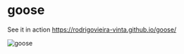 # goose

See it in action https://rodrigovieira-vinta.github.io/goose/

![goose](https://github.com/rodrigovieira-vinta/goose/assets/108289057/ab5d1ff1-e140-4ce9-8635-bacc6853881f)

